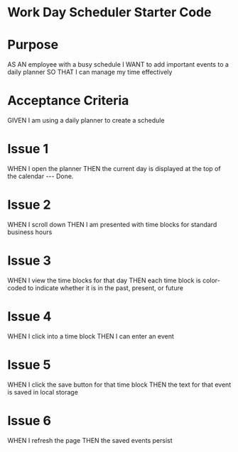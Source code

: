 # Work Day Scheduler Starter Code

# Purpose
AS AN employee with a busy schedule
I WANT to add important events to a daily planner
SO THAT I can manage my time effectively

# Acceptance Criteria
GIVEN I am using a daily planner to create a schedule

# Issue 1
WHEN I open the planner
THEN the current day is displayed at the top of the calendar --- Done.

# Issue 2
WHEN I scroll down
THEN I am presented with time blocks for standard business hours

# Issue 3
WHEN I view the time blocks for that day
THEN each time block is color-coded to indicate whether it is in the past, present, or future

# Issue 4
WHEN I click into a time block
THEN I can enter an event

# Issue 5
WHEN I click the save button for that time block
THEN the text for that event is saved in local storage

# Issue 6
WHEN I refresh the page
THEN the saved events persist